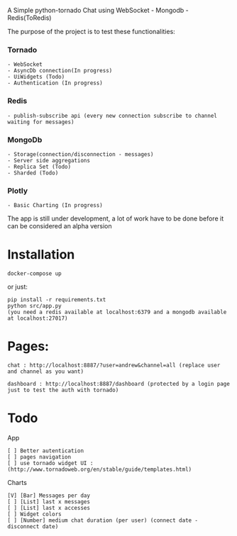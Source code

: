 A Simple python-tornado Chat using WebSocket - Mongodb - Redis(ToRedis)

The purpose of the project is to test these functionalities:
### Tornado

    - WebSocket
    - AsyncDb connection(In progress)
    - UiWidgets (Todo)
    - Authentication (In progress)
### Redis

    - publish-subscribe api (every new connection subscribe to channel waiting for messages)
### MongoDb

    - Storage(connection/disconnection - messages)
    - Server side aggregations
    - Replica Set (Todo)
    - Sharded (Todo)
### Plotly

    - Basic Charting (In progress)
   
The app is still under development, a lot of work have to be done before it can be considered an alpha version


# Installation

    docker-compose up
    
or just:

    pip install -r requirements.txt
    python src/app.py
    (you need a redis available at localhost:6379 and a mongodb available at localhost:27017)        


# Pages:

    chat : http://localhost:8887/?user=andrew&channel=all (replace user and channel as you want)

    dashboard : http://localhost:8887/dashboard (protected by a login page just to test the auth with tornado)


# Todo
    
App

    [ ] Better autentication
    [ ] pages navigation
    [ ] use tornado widget UI : (http://www.tornadoweb.org/en/stable/guide/templates.html) 
    

Charts

    [V] [Bar] Messages per day
    [ ] [List] last x messages
    [ ] [List] last x accesses
    [ ] Widget colors
    [ ] [Number] medium chat duration (per user) (connect date - disconnect date)

